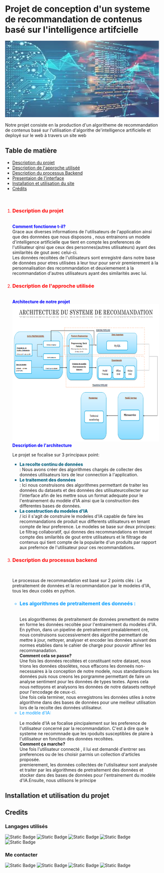 #  Projet de conception d'un systeme de recommandation de contenus basé sur l'intelligence artifcielle
<img src="docs/imgs/background.jfif" alt="images de couverture" width = "100%" height="250px" style="opacity: 0.8;">
<p>Notre projet consiste en la production d'un algoritheme de recommandation de contenus basé sur l'utilisation d'algorithe de'intelligence artificielle et deployé sur le web à travers un site web <br>
    
<h2>Table de matière</h2>
<ul>
<li><a href="#">Description du projet</a></li>
<li><a href="#">Description de l'approche utiliséé</a></li>
<li><a href="#">Description du processus Backend</a></li>
<li><a href="#">Presentaion de l'interface</a></li>
<li><a href="#">Installation et utilisation du site</a></li>
<li><a href="#">Crédits</a></li>
</ul>
<br>

<ol>
    <li style="color: red;"><h3>Description du projet</h3></li><br>
    <strong style="color: blue;">Comment fonctionne t-il?</strong><br>
        Grace aux diverses informations de l'utilisateurs de l'application ainsi que des donnnées que nous disposons , 
        nous entrainons un modele d'intelligence artificielle que tient en compte les preferences de l'utilisateur qinsi que 
        ceux des personnes(autres utilisateurs) ayant des similarités de gout avec celui-ci. <br>
        Les données recoltées de l'utilisateurs sont enregistré dans notre base de données pour etres utilisées à leur tour pour servir premierement à la personnalisation des recommandation et 
        deuxiemement à la recommandation d'autres utilisateurs ayant des similarités avec lui.
    <li style="color: red;"><h3>Description de l'approche utilisée</h3></li><br>
    <strong style="color: blue;">Architecture de notre projet</strong><br>
    <img src="docs/imgs/architecture.png" alt="architecture du projet" width="100%" height="450px"><br>
    <strong style="color: blue;">Description de l'architecture</strong><br>
    <p>Le projet se focalise sur 3 principaux point:
        <ul>
            <li style="font-weight: 800;  list-style: square;color: rgb(5, 98, 126);">La recolte continu de données</li>: Nous avons créer des algorithmes chargés de collecter des données utilisateurs lors de leur connection à l'application.
            <li style="font-weight: 800;  list-style: square;color: rgb(5, 98, 126);">Le traitement des données</li>: Ici nous construisons des algorithmes permettant de traiter les données du datasets et des données des utilisateurcollecter sur l'interface afin de les mettre sous un format adequate pour le l'entrainement du modèle d'IA ainsi que la construction des differentes bases de données.
            <li style="font-weight: 800;  list-style: square;color: rgb(5, 98, 126);">La construction du modeles d'IA</li>/ ici il s'agit de construire le modeles d'IA capable de faire les recommandations de produit eux differents utilisateurs en tenant compte de leur preference. Le modeles se base sur deux principes: Le filtrag collaboratif, qui donnes des recommandations en tenant compte des smilarités de gout entre utilisateurs et 
            le filtrage de contenus qui tient compte de la popularite d'un produits par rapport aux prefernce de l'utilisateur pour ces recommandations.
        </ul>
    </p>
    <li style="color: red;"><h3>Description du processus backend </h3></li><br>
    <P> Le processus de recommandation est basé sur 2 points clés : Le pretraitement de données et la recommandation par le modeles d'IA, tous les deux codés en python.</P>
    <UL>
        <li style="color: rgb(0, 156, 255);"><h3>Les algorithmes de pretraitement des donneés :</h3></li><br>
        Les alogorithemes de pretraitement de données premettent de metre en forme les données recoltée pour l'entrainement du modeles d'IA.
        En python, dans un pipeline de pretraitement prealablement  cré, nous construisons successivement des algorithe permettant de mettre à jour, nettoyer, analyser et encoder les données suivant des normes etablies dans le cahier de charge pour pouvoir affiner les recommanadation. <br>
        <strong>Comment cela se passe?</strong><br>
        Une fois les données recoltées et constituant notre dataset, nous trions les données obsolètes, nous effacons les donneés non-necessaires à la conception de notre modele, nous standardisons les données puis nous creons les porgramme permettant de faire un analyse sentiment pour les données de types textes.
        Apres cela nous nettoyons et analysons les données de notre datasets nettoyé pour l'encodage de ceux-ci. <br>
        Une fois cela terminer, nous enregistrons les données utiles à notre algorithme dans des bases de données pour une meilleur utilisation lors de la recolte des données utilisateur. <br>
        <li style="color: rgb(0, 156, 255);">Le modèle d'IA:</li><br>
        Le modele d'IA se focalise pincipalement sur les preference de l'utilisateur concerné par la recommandation. C'est à dire que le systeme ne recommnade que les rpoduits susceptibles de plaire à l'utilisateur en fonction des données recoltées. <br>
        <strong>Comment ça marche?</strong><br>
        Une fois l'utilisateur connecté , il lui est demandé d'entrrer ses preferences ou de les choisir parmis un collection d'articles proposée. <br>
        premierement, les données collectées de l'utislisateur sont analysée et traiter par les algorithmes de pretraitement des données et stocker dans des bases de données pour l'entrainement du modèle d'IA.Ensuite, nous utilisons le principe
    </UL>
</ol>
<div style = "border-top = 2px solid red" id = "h5">
  <h2 font-color = "red">Installation et utilisation du projet</h2>

<div style = "border-top = 2px solid red" id ="h6">
  <h2 font-color = "red">Credits</h2>
	<h3>Langages utilisés</h3>
	<p>
		<img alt="Static Badge" src="https://img.shields.io/badge/Python-FFD43B?style=for-the-badge&logo=python&logoColor=blue">
  		<img alt="Static Badge" src="https://img.shields.io/badge/json-5E5C5C?style=for-the-badge&logo=json&logoColor=white">
		<img alt="Static Badge" src="https://img.shields.io/badge/JavaScript-323330?style=for-the-badge&logo=javascript&logoColor=F7DF1E">
		<img alt="Static Badge" src="https://img.shields.io/badge/HTML5-E34F26?style=for-the-badge&logo=html5&logoColor=white">
		<img alt="Static Badge" src="https://img.shields.io/badge/CSS3-1572B6?style=for-the-badge&logo=css3&logoColor=white">
	</p>
 <h3>Me contacter</h3>
 <p>
	 <img alt="Static Badge" src="https://img.shields.io/badge/LinkedIn-0077B5?style=for-the-badge&logo=linkedin&logoColor=white">
	 <img alt="Static Badge" src="https://img.shields.io/badge/Twitter-1DA1F2?style=for-the-badge&logo=twitter&logoColor=white">
	 <img alt="Static Badge" src="https://img.shields.io/badge/Quora-%23B92B27.svg?&style=for-the-badge&logo=Quora&logoColor=white">
	 <img alt="Static Badge" src="https://img.shields.io/badge/GitHub-100000?style=for-the-badge&logo=github&logoColor=white">
 </p>
	
</div>


